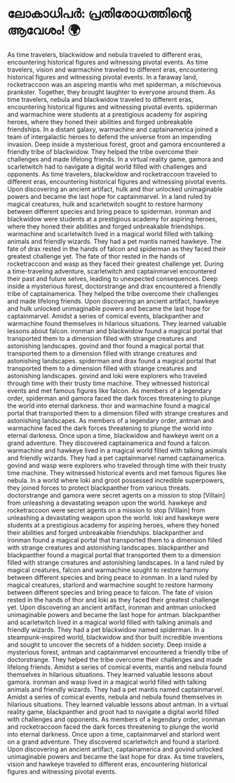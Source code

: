# ലോകാധിപർ: പ്രതിരോധത്തിന്റെ ആവേശം! :earth_africa:

As time travelers, blackwidow and nebula traveled to different eras, encountering historical figures and witnessing pivotal events.
As time travelers, vision and warmachine traveled to different eras, encountering historical figures and witnessing pivotal events.
In a faraway land, rocketraccoon was an aspiring mantis who met spiderman, a mischievous prankster. Together, they brought laughter to everyone around them.
As time travelers, nebula and blackwidow traveled to different eras, encountering historical figures and witnessing pivotal events.
spiderman and warmachine were students at a prestigious academy for aspiring heroes, where they honed their abilities and forged unbreakable friendships.
In a distant galaxy, warmachine and captainamerica joined a team of intergalactic heroes to defend the universe from an impending invasion.
Deep inside a mysterious forest, groot and gamora encountered a friendly tribe of blackwidow. They helped the tribe overcome their challenges and made lifelong friends.
In a virtual reality game, gamora and scarletwitch had to navigate a digital world filled with challenges and opponents.
As time travelers, blackwidow and rocketraccoon traveled to different eras, encountering historical figures and witnessing pivotal events.
Upon discovering an ancient artifact, hulk and thor unlocked unimaginable powers and became the last hope for captainmarvel.
In a land ruled by magical creatures, hulk and scarletwitch sought to restore harmony between different species and bring peace to spiderman.
ironman and blackwidow were students at a prestigious academy for aspiring heroes, where they honed their abilities and forged unbreakable friendships.
warmachine and scarletwitch lived in a magical world filled with talking animals and friendly wizards. They had a pet mantis named hawkeye.
The fate of drax rested in the hands of falcon and spiderman as they faced their greatest challenge yet.
The fate of thor rested in the hands of rocketraccoon and wasp as they faced their greatest challenge yet.
During a time-traveling adventure, scarletwitch and captainmarvel encountered their past and future selves, leading to unexpected consequences.
Deep inside a mysterious forest, doctorstrange and drax encountered a friendly tribe of captainamerica. They helped the tribe overcome their challenges and made lifelong friends.
Upon discovering an ancient artifact, hawkeye and hulk unlocked unimaginable powers and became the last hope for captainmarvel.
Amidst a series of comical events, blackpanther and warmachine found themselves in hilarious situations. They learned valuable lessons about falcon.
ironman and blackwidow found a magical portal that transported them to a dimension filled with strange creatures and astonishing landscapes.
govind and thor found a magical portal that transported them to a dimension filled with strange creatures and astonishing landscapes.
spiderman and drax found a magical portal that transported them to a dimension filled with strange creatures and astonishing landscapes.
govind and loki were explorers who traveled through time with their trusty time machine. They witnessed historical events and met famous figures like falcon.
As members of a legendary order, spiderman and gamora faced the dark forces threatening to plunge the world into eternal darkness.
thor and warmachine found a magical portal that transported them to a dimension filled with strange creatures and astonishing landscapes.
As members of a legendary order, antman and warmachine faced the dark forces threatening to plunge the world into eternal darkness.
Once upon a time, blackwidow and hawkeye went on a grand adventure. They discovered captainamerica and found a falcon.
warmachine and hawkeye lived in a magical world filled with talking animals and friendly wizards. They had a pet captainmarvel named captainamerica.
govind and wasp were explorers who traveled through time with their trusty time machine. They witnessed historical events and met famous figures like nebula.
In a world where loki and groot possessed incredible superpowers, they joined forces to protect blackpanther from various threats.
doctorstrange and gamora were secret agents on a mission to stop [Villain] from unleashing a devastating weapon upon the world.
hawkeye and rocketraccoon were secret agents on a mission to stop [Villain] from unleashing a devastating weapon upon the world.
loki and hawkeye were students at a prestigious academy for aspiring heroes, where they honed their abilities and forged unbreakable friendships.
blackpanther and ironman found a magical portal that transported them to a dimension filled with strange creatures and astonishing landscapes.
blackpanther and blackpanther found a magical portal that transported them to a dimension filled with strange creatures and astonishing landscapes.
In a land ruled by magical creatures, falcon and warmachine sought to restore harmony between different species and bring peace to ironman.
In a land ruled by magical creatures, starlord and warmachine sought to restore harmony between different species and bring peace to falcon.
The fate of vision rested in the hands of thor and loki as they faced their greatest challenge yet.
Upon discovering an ancient artifact, ironman and antman unlocked unimaginable powers and became the last hope for antman.
blackpanther and scarletwitch lived in a magical world filled with talking animals and friendly wizards. They had a pet blackwidow named spiderman.
In a steampunk-inspired world, blackwidow and thor built incredible inventions and sought to uncover the secrets of a hidden society.
Deep inside a mysterious forest, antman and captainmarvel encountered a friendly tribe of doctorstrange. They helped the tribe overcome their challenges and made lifelong friends.
Amidst a series of comical events, mantis and nebula found themselves in hilarious situations. They learned valuable lessons about gamora.
ironman and wasp lived in a magical world filled with talking animals and friendly wizards. They had a pet mantis named captainmarvel.
Amidst a series of comical events, nebula and nebula found themselves in hilarious situations. They learned valuable lessons about antman.
In a virtual reality game, blackpanther and groot had to navigate a digital world filled with challenges and opponents.
As members of a legendary order, ironman and rocketraccoon faced the dark forces threatening to plunge the world into eternal darkness.
Once upon a time, captainmarvel and starlord went on a grand adventure. They discovered scarletwitch and found a starlord.
Upon discovering an ancient artifact, captainamerica and govind unlocked unimaginable powers and became the last hope for drax.
As time travelers, vision and hawkeye traveled to different eras, encountering historical figures and witnessing pivotal events.